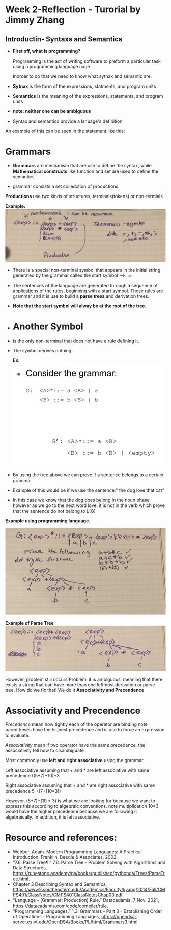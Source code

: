 # Week 2-Reflection - Turorial by Jimmy Zhang
## Introductin- Syntaxs and Semantics
- **First off, what is programming?**

    Programming is the act of writing software to preform a particular task using a programming language uage

    Inorder to do that we need to know what sytnax and semantic are.

- **Sytnax** is the form of the expressions, statments, and  program units


- **Semantics** is the meaning of the expressions, statements, and program units
- **note: neither one can be ambiguous** 

- Syntax and semantics provide a lanuage's definition 

An example of this can be seen in the statement like this:

# Grammars
- **Grammars** are mechanism that are use to define the syntax, while **Mathematical constructs** like function and set are used to define the semantics

- grammar consists a set colledction of productions.

**Productions** use two kinds of structures, terminals(tokens) or non-termials

**Example:** ![grammar](grammar.JPG)

- There is a special non-terminal symbol that appears in the initial string generated by the grammar called the start symbol --> ::=
- The sentences of the language are generated through a sequence of applications of the rules, beginning with a start symbol. Those rules are grammar and it is use to build a **parse trees** and derivation trees.
- **Note that the start symbol will alway be at the root of the tree.**
- # Another Symbol
- <empty> is the only non-terminal that does not have a rule defining it.
- The <empty> symbol derives nothing.
  
  **Ex:**![empty](empty.png)
  
- By using the tree above we can prove if a sentence belongs to a certain grammar 
- Example of this would be if we use the sentence:" the dog love that cat" 
- In this case we know that the dog does belong in the noun phase however as we go to the next word love, it is not in the verb  which prove that the sentence do not belong to L(G)

**Example using programming language.**
    
![ex1](ex1.JPG)
 
**Example of Parse Tree**
![tree](tree.JPG)
    
However, problem still occurs 
Problem: it is ambiguous, meaning that there exists a string that can have more than one leftmost derivation or parse tree,
How do we fix that! We do it **Associativity and Precendence**
    
# Associativity and Precendence
  
  *Precedence* mean how tightly each of the operator are binding
  note parentheses have the highest precedence and is use to force an expression to evaluate.
  
  *Associativity* mean if two operator have the same precedence, the associativity tell how to disambiguate
  
  Most commonly use **left and right associative**
  using the grammar
  
  Left associative
  assuming that + and * are left associative with same precedence 
  ((5+7)+10)*3
  
  Right associative
  assuming that + and * are right associative with same precedence 
  5 +(7+(10*3))
  
However, (5+7)+(10 * 3) is what we are looking for because we want to express this according to algebraic conventions. note multiplication 10*3 would have the higher precedence because we are following it algebraically. In addition, it is left associative.

# Resource and references:
- Webber, Adam. Modern Programming Languages: A Practical Introduction. Franklin, Beedle &amp; Associates, 2002. 
- “7.6. Parse Tree¶.” 7.6. Parse Tree - Problem Solving with Algorithms and Data Structures, https://runestone.academy/ns/books/published/pythonds/Trees/ParseTree.html. 
- Chapter 3 Describing Syntax and Semantics. https://www2.southeastern.edu/Academics/Faculty/kyang/2014/Fall/CMPS401/ClassNotes/CMPS401ClassNotesChap03.pdf.
- “Language - (Grammar: Production) Rule.” Datacadamia, 7 Nov. 2021, https://datacadamia.com/code/compiler/rule.
- “Programming Languages.” 1.3. Grammars - Part 3 - Establishing Order of Operations - Programming Languages, https://opendsa-server.cs.vt.edu/OpenDSA/Books/PL/html/Grammars3.html. 




